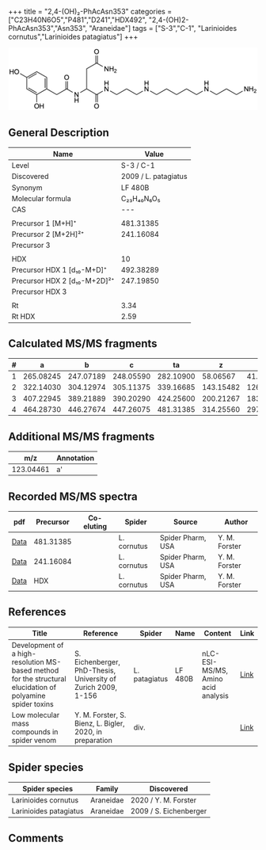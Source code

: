 +++
title = "2,4-(OH)₂-PhAcAsn353"
categories = ["C23H40N6O5","P481","D241","HDX492",
"2,4-(OH)2-PhAcAsn353","Asn353",
"Araneidae"]
tags = ["S-3","C-1",
"Larinioides cornutus","Larinioides patagiatus"]
+++

![](/img/2-4-OH2-PhAcAsn353.png)

## General Description

| Name                         | Value                |
|------------------------------|----------------------|
| Level                        | S-3 / C-1                   |
| Discovered                   | 2009 / L. patagiatus |
| Synonym                      | LF 480B              |
| Molecular formula            | C₂₃H₄₀N₆O₅           |
| CAS                          | ---                  |
|                              |                      |
| Precursor 1 [M+H]⁺           | 481.31385            |
| Precursor 2 [M+2H]²⁺         | 241.16084            |
| Precursor 3                  |                      |
|                              |                      |
| HDX                          | 10                   |
| Precursor HDX 1 [d₁₀-M+D]⁺   | 492.38289            |
| Precursor HDX 2 [d₁₀-M+2D]²⁺ | 247.19850            |
| Precursor HDX 3              |                      |
|                              |                      |
| Rt                           | 3.34                     |
| Rt HDX                       | 2.59                     |

## Calculated MS/MS fragments

| # | a         | b         | c         | ta        | z         | y         | tz        |
|---|-----------|-----------|-----------|-----------|-----------|-----------|-----------|
| 1 | 265.08245 | 247.07189 | 248.05590 | 282.10900 | 58.06567  | 41.03912  | 75.09222  |
| 2 | 322.14030 | 304.12974 | 305.11375 | 339.16685 | 143.15482 | 126.12827 | 160.18137 |
| 3 | 407.22945 | 389.21889 | 390.20290 | 424.25600 | 200.21267 | 183.18612 | 217.23922 |
| 4 | 464.28730 | 446.27674 | 447.26075 | 481.31385 | 314.25560 | 297.22905 | 331.28215 |

## Additional MS/MS fragments

| m/z       | Annotation |
|-----------|------------|
| 123.04461 | a'         |

## Recorded MS/MS spectra

| pdf | Precursor | Co-eluting | Spider | Source | Author |
|-----|-----------|------------|--------|--------|--------|
| [Data](/pdf/L-cornutus/481_2-4-OH2-PhAcAsn353_Lc.pdf) | 481.31385 |           | L. cornutus | Spider Pharm, USA | Y. M. Forster |
| [Data](/pdf/L-cornutus/481_2-4-OH2-PhAcAsn353_Lc_2.pdf) | 241.16084 |           | L. cornutus | Spider Pharm, USA | Y. M. Forster |
| [Data](/pdf/L-cornutus/481_2-4-OH2-PhAcAsn353_Lc_HDX.pdf) | HDX |           | L. cornutus | Spider Pharm, USA | Y. M. Forster |

## References

| Title                                                                                                      | Reference                                                     | Spider        | Name    | Content                            | Link                                                               |
|------------------------------------------------------------------------------------------------------------|---------------------------------------------------------------|---------------|---------|------------------------------------|--------------------------------------------------------------------|
| Development of a high-resolution MS-based method for the structural elucidation of polyamine spider toxins | S. Eichenberger, PhD-Thesis, University of Zurich 2009, 1-156 | L. patagiatus | LF 480B | nLC-ESI-MS/MS, Amino acid analysis | [Link](https://www.zora.uzh.ch/id/eprint/12787/1/Eichenberger.pdf) |
| Low molecular mass compounds in spider venom      | Y. M. Forster, S. Bienz, L. Bigler, 2020, in preparation          | div.       |   |   | [Link](unknown) |

## Spider species

| Spider species         | Family    | Discovered             |
|------------------------|-----------|------------------------|
| Larinioides cornutus | Araneidae | 2020 / Y. M. Forster |
| Larinioides patagiatus | Araneidae | 2009 / S. Eichenberger |

## Comments